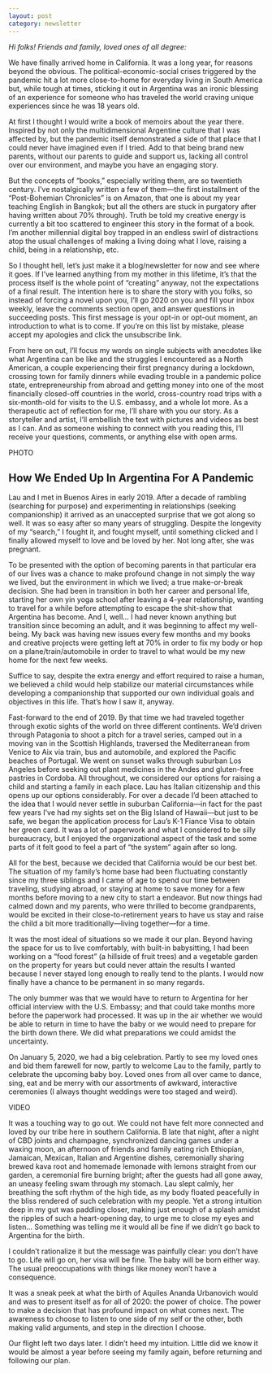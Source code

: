 ```yaml
---
layout: post
category: newsletter
---
```


<em>Hi folks! Friends and family, loved ones of all degree:</em>

We have finally arrived home in California. It was a long year, for reasons beyond the obvious. The political-economic-social crises triggered by the pandemic hit a lot more close-to-home for everyday living in South America but, while tough at times, sticking it out in Argentina was an ironic blessing of an experience for someone who has traveled the world craving unique experiences since he was 18 years old.

At first I thought I would write a book of memoirs about the year there. Inspired by not only the multidimensional Argentine culture that I was affected by, but the pandemic itself demonstrated a side of that place that I could never have imagined even if I tried. Add to that being brand new parents, without our parents to guide and support us, lacking all control over our environment, and maybe you have an engaging story.

But the concepts of “books,” especially writing them, are so twentieth century. I’ve nostalgically written a few of them—the first installment of the “Post-Bohemian Chronicles” is on Amazon, that one is about my year teaching English in Bangkok; but all the others are stuck in purgatory after having written about 70% through). 
Truth be told my creative energy is currently a bit too scattered to engineer this story in the format of a book. I’m another millennial digital boy trapped in an endless swirl of distractions atop the usual challenges of making a living doing what I love, raising a child, being in a relationship, etc.

So I thought hell, let’s just make it a blog/newsletter for now and see where it goes. If I’ve learned anything from my mother in this lifetime, it’s that the process itself is the whole point of “creating” anyway, not the expectations of a final result. The intention here is to share the story with you folks, so instead of forcing a novel upon you, I’ll go 2020 on you and fill your inbox weekly, leave the comments section open, and answer questions in succeeding posts.
This first message is your opt-in or opt-out moment, an introduction to what is to come. If you’re on this list by mistake, please accept my apologies and click the unsubscribe link.
 
From here on out, I’ll focus my words on single subjects with anecdotes like what Argentina can be like and the struggles I encountered as a North American, a couple experiencing their first pregnancy during a lockdown, crossing town for family dinners while evading trouble in a pandemic police state, entrepreneurship from abroad and getting money into one of the most financially closed-off countries in the world, cross-country road trips with a six-month-old for visits to the U.S. embassy, and a whole lot more. 
As a therapeutic act of reflection for me, I’ll share with you our story. As a storyteller and artist, I’ll embellish the text with pictures and videos as best as I can. And as someone wishing to connect with you reading this, I’ll receive your questions, comments, or anything else with open arms.

PHOTO

## How We Ended Up In Argentina For A Pandemic
Lau and I met in Buenos Aires in early 2019. After a decade of rambling (searching for purpose) and experimenting in relationships (seeking companionship) it arrived as an unaccepted surprise that we got along so well. It was so easy after so many years of struggling. Despite the longevity of my “search,” I fought it, and fought myself, until something clicked and I finally allowed myself to love and be loved by her. 
Not long after, she was pregnant.

To be presented with the option of becoming parents in that particular era of our lives was a chance to make profound change in not simply the way we lived, but the environment in which we lived; a true make-or-break decision. She had been in transition in both her career and personal life, starting her own yin yoga school after leaving a 4-year relationship, wanting to travel for a while before attempting to escape the shit-show that Argentina has become. And I, well… I had never known anything but transition since becoming an adult, and it was beginning to affect my well-being. My back was having new issues every few months and my books and creative projects were getting left at 70% in order to fix my body or hop on a plane/train/automobile in order to travel to what would be my new home for the next few weeks. 

Suffice to say, despite the extra energy and effort required to raise a human, we believed a child would help stabilize our material circumstances while developing a companionship that supported our own individual goals and objectives in this life.
That’s how I saw it, anyway.

Fast-forward to the end of 2019. By that time we had traveled together through exotic sights of the world on three different continents. We’d driven through Patagonia to shoot a pitch for a travel series, camped out in a moving van in the Scottish Highlands, traversed the Mediterranean from Venice to Aix via train, bus and automobile, and explored the Pacific beaches of Portugal. We went  on sunset walks through suburban Los Angeles before seeking out plant medicines in the Andes and gluten-free pastries in Cordoba. 
All throughout, we considered our options for raising a child and starting a family in each place. Lau has Italian citizenship and this opens up our options considerably. For over a decade I’d been attached to the idea that I would never settle in suburban California—in fact for the past few years I’ve had my sights set on the Big Island of Hawaii—but just to be safe, we began the application process for Lau’s K-1 Fiance Visa to obtain her green card. It was a lot of paperwork and what I considered to be silly bureaucracy, but I enjoyed the organizational aspect of the task and some parts of it felt good to feel a part of “the system” again after so long.

All for the best, because we decided that California would be our best bet. The situation of my family’s home base had been fluctuating constantly since my three siblings and I came of age to spend our time between traveling, studying abroad, or staying at home to save money for a few months before moving to a new city to start a endeavor. But now things had calmed down and my parents, who were thrilled to become grandparents, would be excited in their close-to-retirement years to have us stay and raise the child a bit more traditionally—living together—for a time.

It was the most ideal of situations so we made it our plan. Beyond having the space for us to live comfortably, with built-in babysitting, I had been working on a “food forest” (a hillside of fruit trees) and a vegetable garden on the property for years but could never attain the results I wanted because I never stayed long enough to really tend to the plants. I would now finally have a chance to be permanent in so many regards. 

The only bummer was that we would have to return to Argentina for her official interview with the U.S. Embassy; and that could take months more before the paperwork had processed. It was up in the air whether we would be able to return in time to have the baby or we would need to prepare for the birth down there. We did what preparations we could amidst the uncertainty.

On January 5, 2020, we had a big celebration. Partly to see my loved ones and bid them farewell for now, partly to welcome Lau to the family, partly to celebrate the upcoming baby boy. Loved ones from all over came to dance, sing, eat and be merry with our assortments of awkward, interactive ceremonies (I always thought weddings were too staged and weird). 

VIDEO

It was a touching way to go out. We could not have felt more connected and loved by our tribe here in southern California. B late that night, after a night of CBD joints and champagne, synchronized dancing games under a waxing moon, an afternoon of friends and family eating rich Ethiopian, Jamaican, Mexican, Italian and Argentine dishes, ceremonially sharing brewed kava root and homemade lemonade with lemons straight from our garden, a ceremonial fire burning bright; after the guests had all gone away, an uneasy feeling swam through my stomach. Lau slept calmly, her breathing the soft rhythm of the high tide, as my body floated peacefully in the bliss rendered of such celebration with my people. Yet a strong intuition deep in my gut was paddling closer, making just enough of a splash amidst the ripples of such a heart-opening day, to urge me to close my eyes and listen…
Something was telling me it would all be fine if we didn’t go back to Argentina for the birth. 

I couldn’t rationalize it but the message was painfully clear: you don’t have to go. Life will go on, her visa will be fine. The baby will be born either way. The usual preoccupations with things like money won’t have a consequence.

It was a sneak peek at what the birth of Aquiles Ananda Urbanovich would and was to present itself as for all of 2020: the power of choice. The power to make a decision that has profound impact on what comes next. The awareness to choose to listen to one side of my self or the other, both making valid arguments, and step in the direction I choose.

Our flight left two days later. I didn’t heed my intuition. Little did we know it would be almost a year before seeing my family again, before returning and following our plan.
